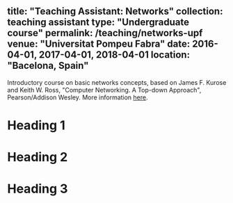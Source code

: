 title: "Teaching Assistant: Networks"
collection: teaching assistant
type: "Undergraduate course"
permalink: /teaching/networks-upf
venue: "Universitat Pompeu Fabra"
date: 2016-04-01, 2017-04-01, 2018-04-01
location: "Bacelona, Spain"
---

Introductory course on basic networks concepts, based on James F. Kurose and Keith W. Ross, "Computer Networking. A Top-down Approach", Pearson/Addison Wesley. More information [here](https://www.upf.edu/en/web/graus/grau-enginyeria-xarxes-telecomunicacio).

Heading 1
======

Heading 2
======

Heading 3
======